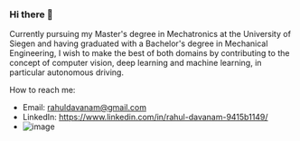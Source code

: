 ### Hi there 👋

Currently pursuing my Master's degree in Mechatronics at the University of Siegen and having graduated with a Bachelor's degree in Mechanical Engineering, I wish to make the best of both domains by contributing to the concept of computer vision, deep learning and machine learning, in particular autonomous driving.

How to reach me:
* Email: rahuldavanam@gmail.com
* LinkedIn: https://www.linkedin.com/in/rahul-davanam-9415b1149/
* ![image](https://github.com/rahuldavanam/rahuldavanam/assets/149895204/032c7457-9846-4473-9a1e-5e38255322c5)



<!--
**rahuldavanam/rahuldavanam** is a ✨ _special_ ✨ repository because its `README.md` (this file) appears on your GitHub profile.

Here are some ideas to get you started:

- 🔭 I’m currently working on ...
- 🌱 I’m currently learning ...
- 👯 I’m looking to collaborate on ...
- 🤔 I’m looking for help with ...
- 💬 Ask me about ...
- 📫 How to reach me: ...
- 😄 Pronouns: ...
- ⚡ Fun fact: ...
-->
